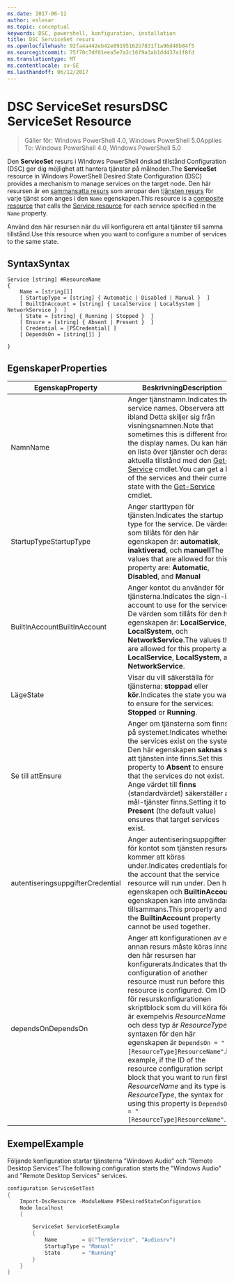 ```yaml
---
ms.date: 2017-06-12
author: eslesar
ms.topic: conceptual
keywords: DSC, powershell, konfiguration, installation
title: DSC ServiceSet resurs
ms.openlocfilehash: 92fa4a442eb42e89195162b7831f1a96d40b84f5
ms.sourcegitcommit: 75f70c7df01eea5e7a2c16f9a3ab1dd437a1f8fd
ms.translationtype: MT
ms.contentlocale: sv-SE
ms.lasthandoff: 06/12/2017
---
```

# <a name="dsc-serviceset-resource"></a><span data-ttu-id="fff2d-103">DSC ServiceSet resurs</span><span class="sxs-lookup"><span data-stu-id="fff2d-103">DSC ServiceSet Resource</span></span>

> <span data-ttu-id="fff2d-104">Gäller för: Windows PowerShell 4.0, Windows PowerShell 5.0</span><span class="sxs-lookup"><span data-stu-id="fff2d-104">Applies To: Windows PowerShell 4.0, Windows PowerShell 5.0</span></span>


<span data-ttu-id="fff2d-105">Den **ServiceSet** resurs i Windows PowerShell önskad tillstånd Configuration (DSC) ger dig möjlighet att hantera tjänster på målnoden.</span><span class="sxs-lookup"><span data-stu-id="fff2d-105">The **ServiceSet** resource in Windows PowerShell Desired State Configuration (DSC) provides a mechanism to manage services on the target node.</span></span> <span data-ttu-id="fff2d-106">Den här resursen är en [sammansatta resurs](authoringResourceComposite.md) som anropar den [tjänsten resurs](serviceResource.md) för varje tjänst som anges i den `Name` egenskapen.</span><span class="sxs-lookup"><span data-stu-id="fff2d-106">This resource is a [composite resource](authoringResourceComposite.md) that calls the [Service resource](serviceResource.md) for each service specified in the `Name` property.</span></span>

<span data-ttu-id="fff2d-107">Använd den här resursen när du vill konfigurera ett antal tjänster till samma tillstånd.</span><span class="sxs-lookup"><span data-stu-id="fff2d-107">Use this resource when you want to configure a number of services to the same state.</span></span>

## <a name="syntax"></a><span data-ttu-id="fff2d-108">Syntax</span><span class="sxs-lookup"><span data-stu-id="fff2d-108">Syntax</span></span>

```
Service [string] #ResourceName
{
    Name = [string[]]
    [ StartupType = [string] { Automatic | Disabled | Manual }  ]
    [ BuiltInAccount = [string] { LocalService | LocalSystem | NetworkService }  ]
    [ State = [string] { Running | Stopped }  ]
    [ Ensure = [string] { Absent | Present }  ]
    [ Credential = [PSCredential] ]
    [ DependsOn = [string[]] ]
    
}
```

## <a name="properties"></a><span data-ttu-id="fff2d-109">Egenskaper</span><span class="sxs-lookup"><span data-stu-id="fff2d-109">Properties</span></span>

|  <span data-ttu-id="fff2d-110">Egenskap</span><span class="sxs-lookup"><span data-stu-id="fff2d-110">Property</span></span>  |  <span data-ttu-id="fff2d-111">Beskrivning</span><span class="sxs-lookup"><span data-stu-id="fff2d-111">Description</span></span>   | 
|---|---| 
| <span data-ttu-id="fff2d-112">Namn</span><span class="sxs-lookup"><span data-stu-id="fff2d-112">Name</span></span>| <span data-ttu-id="fff2d-113">Anger tjänstnamn.</span><span class="sxs-lookup"><span data-stu-id="fff2d-113">Indicates the service names.</span></span> <span data-ttu-id="fff2d-114">Observera att ibland Detta skiljer sig från visningsnamnen.</span><span class="sxs-lookup"><span data-stu-id="fff2d-114">Note that sometimes this is different from the display names.</span></span> <span data-ttu-id="fff2d-115">Du kan hämta en lista över tjänster och deras aktuella tillstånd med den [Get-Service](https://technet.microsoft.com/en-us/library/hh849804.aspx) cmdlet.</span><span class="sxs-lookup"><span data-stu-id="fff2d-115">You can get a list of the services and their current state with the [Get-Service](https://technet.microsoft.com/en-us/library/hh849804.aspx) cmdlet.</span></span>|
| <span data-ttu-id="fff2d-116">StartupType</span><span class="sxs-lookup"><span data-stu-id="fff2d-116">StartupType</span></span>| <span data-ttu-id="fff2d-117">Anger starttypen för tjänsten.</span><span class="sxs-lookup"><span data-stu-id="fff2d-117">Indicates the startup type for the service.</span></span> <span data-ttu-id="fff2d-118">De värden som tillåts för den här egenskapen är: **automatisk**, **inaktiverad**, och **manuell**</span><span class="sxs-lookup"><span data-stu-id="fff2d-118">The values that are allowed for this property are: **Automatic**, **Disabled**, and **Manual**</span></span>|  
| <span data-ttu-id="fff2d-119">BuiltInAccount</span><span class="sxs-lookup"><span data-stu-id="fff2d-119">BuiltInAccount</span></span>| <span data-ttu-id="fff2d-120">Anger kontot du använder för tjänsterna.</span><span class="sxs-lookup"><span data-stu-id="fff2d-120">Indicates the sign-in account to use for the services.</span></span> <span data-ttu-id="fff2d-121">De värden som tillåts för den här egenskapen är: **LocalService**, **LocalSystem**, och **NetworkService**.</span><span class="sxs-lookup"><span data-stu-id="fff2d-121">The values that are allowed for this property are: **LocalService**, **LocalSystem**, and **NetworkService**.</span></span>| 
| <span data-ttu-id="fff2d-122">Läge</span><span class="sxs-lookup"><span data-stu-id="fff2d-122">State</span></span>| <span data-ttu-id="fff2d-123">Visar du vill säkerställa för tjänsterna: **stoppad** eller **kör**.</span><span class="sxs-lookup"><span data-stu-id="fff2d-123">Indicates the state you want to ensure for the services: **Stopped** or **Running**.</span></span>| 
| <span data-ttu-id="fff2d-124">Se till att</span><span class="sxs-lookup"><span data-stu-id="fff2d-124">Ensure</span></span>| <span data-ttu-id="fff2d-125">Anger om tjänsterna som finns på systemet.</span><span class="sxs-lookup"><span data-stu-id="fff2d-125">Indicates whether the services exist on the system.</span></span> <span data-ttu-id="fff2d-126">Den här egenskapen **saknas** så att tjänsten inte finns.</span><span class="sxs-lookup"><span data-stu-id="fff2d-126">Set this property to **Absent** to ensure that the services do not exist.</span></span> <span data-ttu-id="fff2d-127">Ange värdet till **finns** (standardvärdet) säkerställer att mål-tjänster finns.</span><span class="sxs-lookup"><span data-stu-id="fff2d-127">Setting it to **Present** (the default value) ensures that target services exist.</span></span>|
| <span data-ttu-id="fff2d-128">autentiseringsuppgifter</span><span class="sxs-lookup"><span data-stu-id="fff2d-128">Credential</span></span>| <span data-ttu-id="fff2d-129">Anger autentiseringsuppgifterna för kontot som tjänsten resursen kommer att köras under.</span><span class="sxs-lookup"><span data-stu-id="fff2d-129">Indicates credentials for the account that the service resource will run under.</span></span> <span data-ttu-id="fff2d-130">Den här egenskapen och **BuiltinAccount** egenskapen kan inte användas tillsammans.</span><span class="sxs-lookup"><span data-stu-id="fff2d-130">This property and the **BuiltinAccount** property cannot be used together.</span></span>| 
| <span data-ttu-id="fff2d-131">dependsOn</span><span class="sxs-lookup"><span data-stu-id="fff2d-131">DependsOn</span></span>| <span data-ttu-id="fff2d-132">Anger att konfigurationen av en annan resurs måste köras innan den här resursen har konfigurerats.</span><span class="sxs-lookup"><span data-stu-id="fff2d-132">Indicates that the configuration of another resource must run before this resource is configured.</span></span> <span data-ttu-id="fff2d-133">Om ID för resurskonfigurationen skriptblock som du vill köra först är exempelvis *ResourceName* och dess typ är *ResourceType*, syntaxen för den här egenskapen är `DependsOn = "[ResourceType]ResourceName"`.</span><span class="sxs-lookup"><span data-stu-id="fff2d-133">For example, if the ID of the resource configuration script block that you want to run first is *ResourceName* and its type is *ResourceType*, the syntax for using this property is `DependsOn = "[ResourceType]ResourceName"`.</span></span>| 



## <a name="example"></a><span data-ttu-id="fff2d-134">Exempel</span><span class="sxs-lookup"><span data-stu-id="fff2d-134">Example</span></span>

<span data-ttu-id="fff2d-135">Följande konfiguration startar tjänsterna ”Windows Audio” och ”Remote Desktop Services”.</span><span class="sxs-lookup"><span data-stu-id="fff2d-135">The following configuration starts the "Windows Audio" and "Remote Desktop Services" services.</span></span>

```powershell
configuration ServiceSetTest
{
    Import-DscResource -ModuleName PSDesiredStateConfiguration
    Node localhost
    {

        ServiceSet ServiceSetExample
        {
            Name        = @("TermService", "Audiosrv")
            StartupType = "Manual"
            State       = "Running"
        } 
    }
}
```

